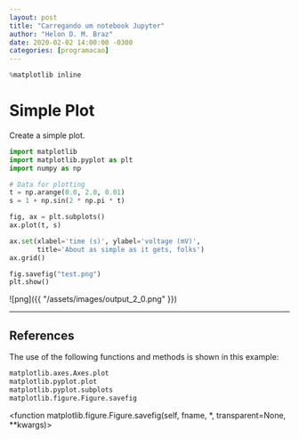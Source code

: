 ```yaml
---
layout: post
title: "Carregando um notebook Jupyter"
author: "Helon D. M. Braz"
date: 2020-02-02 14:00:00 -0300
categories: [programacao]
---
```


```python
%matplotlib inline
```

# Simple Plot

Create a simple plot.

```python
import matplotlib
import matplotlib.pyplot as plt
import numpy as np

# Data for plotting
t = np.arange(0.0, 2.0, 0.01)
s = 1 + np.sin(2 * np.pi * t)

fig, ax = plt.subplots()
ax.plot(t, s)

ax.set(xlabel='time (s)', ylabel='voltage (mV)',
       title='About as simple as it gets, folks')
ax.grid()

fig.savefig("test.png")
plt.show()
```

![png]({{ "/assets/images/output_2_0.png" }})

------------

## References

The use of the following functions and methods is shown in this example:

```python
matplotlib.axes.Axes.plot
matplotlib.pyplot.plot
matplotlib.pyplot.subplots
matplotlib.figure.Figure.savefig
```
<function matplotlib.figure.Figure.savefig(self, fname, *, transparent=None, **kwargs)>
